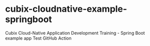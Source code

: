 # cubix-cloudnative-example-springboot
Cubix Cloud-Native Application Development Training - Spring Boot example app
Test GitHub Action
